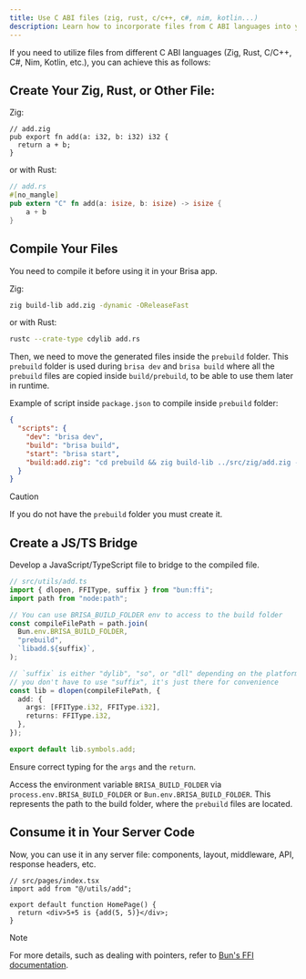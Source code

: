 ```yaml
---
title: Use C ABI files (zig, rust, c/c++, c#, nim, kotlin...)
description: Learn how to incorporate files from C ABI languages into your server files.
---
```


If you need to utilize files from different C ABI languages (Zig, Rust, C/C++, C#, Nim, Kotlin, etc.), you can achieve this as follows:

## Create Your Zig, Rust, or Other File:

Zig:

```zig filename="src/utils/add.zig"
// add.zig
pub export fn add(a: i32, b: i32) i32 {
  return a + b;
}
```

or with Rust:

```rs filename="src/utils/add.rs"
// add.rs
#[no_mangle]
pub extern "C" fn add(a: isize, b: isize) -> isize {
    a + b
}
```

## Compile Your Files

You need to compile it before using it in your Brisa app.

Zig:

```sh
zig build-lib add.zig -dynamic -OReleaseFast
```

or with Rust:

```sh
rustc --crate-type cdylib add.rs
```

Then, we need to move the generated files inside the `prebuild` folder. This `prebuild` folder is used during `brisa dev` and `brisa build` where all the `prebuild` files are copied inside `build/prebuild`, to be able to use them later in runtime.

Example of script inside `package.json` to compile inside `prebuild` folder:

```json
{
  "scripts": {
    "dev": "brisa dev",
    "build": "brisa build",
    "start": "brisa start",
    "build:add.zig": "cd prebuild && zig build-lib ../src/zig/add.zig -dynamic -OReleaseFast && cd .."
  }
}
```

> [!CAUTION]
>
> If you do not have the `prebuild` folder you must create it.

## Create a JS/TS Bridge

Develop a JavaScript/TypeScript file to bridge to the compiled file.

```ts filename="src/utils/add.ts"
// src/utils/add.ts
import { dlopen, FFIType, suffix } from "bun:ffi";
import path from "node:path";

// You can use BRISA_BUILD_FOLDER env to access to the build folder
const compileFilePath = path.join(
  Bun.env.BRISA_BUILD_FOLDER,
  "prebuild",
  `libadd.${suffix}`,
);

// `suffix` is either "dylib", "so", or "dll" depending on the platform
// you don't have to use "suffix", it's just there for convenience
const lib = dlopen(compileFilePath, {
  add: {
    args: [FFIType.i32, FFIType.i32],
    returns: FFIType.i32,
  },
});

export default lib.symbols.add;
```

Ensure correct typing for the `args` and the `return`.

Access the environment variable `BRISA_BUILD_FOLDER` via `process.env.BRISA_BUILD_FOLDER` or `Bun.env.BRISA_BUILD_FOLDER`. This represents the path to the build folder, where the `prebuild` files are located.

## Consume it in Your Server Code

Now, you can use it in any server file: components, layout, middleware, API, response headers, etc.

```tsx filename="src/pages/index.tsx"
// src/pages/index.tsx
import add from "@/utils/add";

export default function HomePage() {
  return <div>5+5 is {add(5, 5)}</div>;
}
```

> [!NOTE]
>
> For more details, such as dealing with pointers, refer to [Bun's FFI documentation](https://bun.sh/docs/api/ffi).

